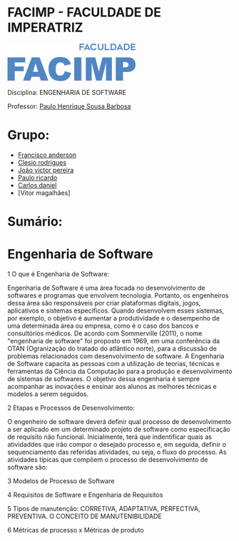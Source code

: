 # FACIMP - FACULDADE DE IMPERATRIZ
![alt text](/facimp.png "Facimp")


Disciplina: ENGENHARIA DE SOFTWARE

Professor: 
[Paulo Henrique Sousa Barbosa](https://github.com/agenteph)


# Grupo:
* [Francisco anderson](https://github.com/franAnder)
* [Clesio rodrigues](https://github.com/clesiocrc)
* [João victor pereira](https://github.com/jvpererinha)
* [Paulo ricardo](https://github.com/PauloRicard0)
* [Carlos daniel](https://github.com/kodagmaster) 
* [Vitor magalhães]


# Sumário: 

# Engenharia de Software 

1 O que é Engenharia de Software:
 
 Engenharia de Software é uma área focada no desenvolvimento de softwares e programas que envolvem tecnologia. Portanto, os engenheiros dessa área são responsáveis por criar plataformas digitais, jogos, aplicativos e sistemas específicos. Quando desenvolvem esses sistemas, por exemplo, o objetivo é aumentar a produtividade e o desempenho de uma determinada área ou empresa, como é o caso dos bancos e consultórios médicos. 
De acordo com Sommerville (2011), o nome "engenharia de software" foi proposto em 1969, em uma conferência da OTAN (Ogranização do tratado do atlântico norte), para a discussão de problemas relacionados com desenvolvimento de software.
 A Engenharia de Software capacita as pessoas com a utilização de teorias, técnicas e ferramentas da Ciência da Computação para a produção e desenvolvimento de sistemas de softwares. O objetivo dessa engenharia é sempre acompanhar as inovações e ensinar aos alunos as melhores técnicas e modelos a serem seguidos.

 2 Etapas e Processos de Desenvolvimento:
 
 O engenheiro de software deverá definir qual processo de desenvolvimento a ser aplicado em um determinado projeto de software como especificação de requisito não funcional. Inicialmente, terá que indentificar quais as atividaddes que irão compor o desejado processo e, em seguida, definir o sequenciamento das referidas atividades, ou seja, o fluxo do processo.
 As atividades típicas que compõem o processo de desenvolvimento de software são: 
 

 3 Modelos de Processo de Software

 4 Requisitos de Software e Engenharia de Requisitos

 5 Tipos de manutenção: CORRETIVA, ADAPTATIVA, PERFECTIVA, PREVENTIVA. O CONCEITO DE MANUTENIBILIDADE
 
 6 Métricas de processo x Métricas de produto
